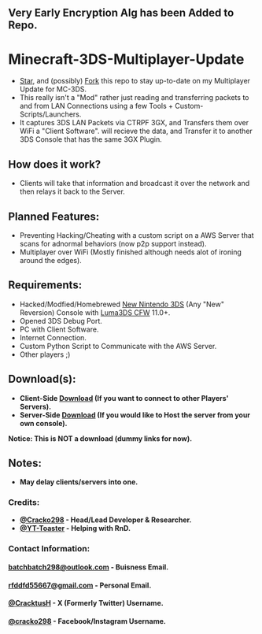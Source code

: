 ## Very Early Encryption Alg has been Added to Repo.


# Minecraft-3DS-Multiplayer-Update
- [Star](https://github.com/Cracko298/Minecraft-3DS-Multiplayer-Update/stargazers), and (possibly) [Fork](https://github.com/Cracko298/Minecraft-3DS-Multiplayer-Update/fork) this repo to stay up-to-date on my Multiplayer Update for MC-3DS.
- This really isn't a "Mod" rather just reading and transferring packets to and from LAN Connections using a few Tools + Custom-Scripts/Launchers.
- It captures 3DS LAN Packets via CTRPF 3GX, and Transfers them over WiFi a "Client Software". will recieve the data, and Transfer it to another 3DS Console that has the same 3GX Plugin.
 
## How does it work?
- Clients will take that information and broadcast it over the network and then relays it back to the Server.

## Planned Features:
- Preventing Hacking/Cheating with a custom script on a AWS Server that scans for adnormal behaviors (now p2p support instead).
- Multiplayer over WiFi (Mostly finished although needs alot of ironing around the edges).

## Requirements:
- Hacked/Modfied/Homebrewed [New Nintendo 3DS](https://en.wikipedia.org/wiki/New_Nintendo_3DS) (Any "New" Reversion) Console with [Luma3DS CFW](https://github.com/LumaTeam/Luma3DS) 11.0+.
- Opened 3DS Debug Port.
- PC with Client Software.
- Internet Connection.
- Custom Python Script to Communicate with the AWS Server.
- Other players ;)

## Download(s):
- **Client-Side [Download]() (If you want to connect to other Players' Servers).**
- **Server-Side [Download]() (If you would like to Host the server from your own console).**

**Notice: This is NOT a download (dummy links for now).**

## Notes:
- **May delay clients/servers into one.**

### Credits:
- **[@Cracko298](https://github.com/Cracko298) - Head/Lead Developer & Researcher.**
- **[@YT-Toaster](https://github.com/YT-Toaster) - Helping with RnD.**

### Contact Information:
#### [batchbatch298@outlook.com]() - Buisness Email.
#### [rfddfd55667@gmail.com]() - Personal Email.
#### [@CracktusH](https://twitter.com/CracktusH) - X (Formerly Twitter) Username.
#### [@cracko298](https://www.instagram.com/cracko298/) - Facebook/Instagram Username.
